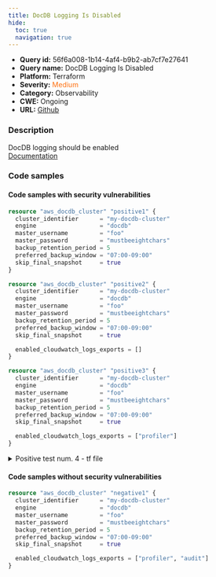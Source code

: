 ```yaml
---
title: DocDB Logging Is Disabled
hide:
  toc: true
  navigation: true
---
```


-   **Query id:** 56f6a008-1b14-4af4-b9b2-ab7cf7e27641
-   **Query name:** DocDB Logging Is Disabled
-   **Platform:** Terraform
-   **Severity:** <span style="color:#ff7213">Medium</span>
-   **Category:** Observability
-   **CWE:** Ongoing
-   **URL:** [Github](https://github.com/DataDog/kics/tree/master/assets/queries/terraform/aws/docdb_logging_disabled)

### Description
DocDB logging should be enabled<br>
[Documentation](https://registry.terraform.io/providers/hashicorp/aws/latest/docs/resources/docdb_cluster#enabled_cloudwatch_logs_exports)

### Code samples
#### Code samples with security vulnerabilities
```tf title="Positive test num. 1 - tf file" hl_lines="1"
resource "aws_docdb_cluster" "positive1" {
  cluster_identifier      = "my-docdb-cluster"
  engine                  = "docdb"
  master_username         = "foo"
  master_password         = "mustbeeightchars"
  backup_retention_period = 5
  preferred_backup_window = "07:00-09:00"
  skip_final_snapshot     = true
}

```
```tf title="Positive test num. 2 - tf file" hl_lines="10"
resource "aws_docdb_cluster" "positive2" {
  cluster_identifier      = "my-docdb-cluster"
  engine                  = "docdb"
  master_username         = "foo"
  master_password         = "mustbeeightchars"
  backup_retention_period = 5
  preferred_backup_window = "07:00-09:00"
  skip_final_snapshot     = true

  enabled_cloudwatch_logs_exports = []
}

```
```tf title="Positive test num. 3 - tf file" hl_lines="10"
resource "aws_docdb_cluster" "positive3" {
  cluster_identifier      = "my-docdb-cluster"
  engine                  = "docdb"
  master_username         = "foo"
  master_password         = "mustbeeightchars"
  backup_retention_period = 5
  preferred_backup_window = "07:00-09:00"
  skip_final_snapshot     = true

  enabled_cloudwatch_logs_exports = ["profiler"]
}

```
<details><summary>Positive test num. 4 - tf file</summary>

```tf hl_lines="10"
resource "aws_docdb_cluster" "positive4" {
  cluster_identifier      = "my-docdb-cluster"
  engine                  = "docdb"
  master_username         = "foo"
  master_password         = "mustbeeightchars"
  backup_retention_period = 5
  preferred_backup_window = "07:00-09:00"
  skip_final_snapshot     = true

  enabled_cloudwatch_logs_exports = ["audit"]
}

```
</details>


#### Code samples without security vulnerabilities
```tf title="Negative test num. 1 - tf file"
resource "aws_docdb_cluster" "negative1" {
  cluster_identifier      = "my-docdb-cluster"
  engine                  = "docdb"
  master_username         = "foo"
  master_password         = "mustbeeightchars"
  backup_retention_period = 5
  preferred_backup_window = "07:00-09:00"
  skip_final_snapshot     = true

  enabled_cloudwatch_logs_exports = ["profiler", "audit"]
}

```

